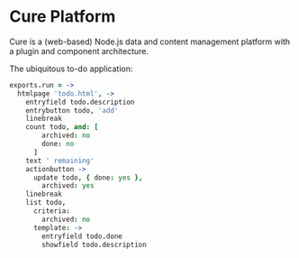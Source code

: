 Cure Platform
===============
Cure is a (web-based) Node.js data and content management platform with a plugin and component architecture.  

The ubiquitous to-do application:

```coffeescript
exports.run = ->
  htmlpage 'todo.html', ->
    entryfield todo.description
    entrybutton todo, 'add'
    linebreak
    count todo, and: [ 
        archived: no
        done: no 
      ]
    text ' remaining'
    actionbutton ->
      update todo, { done: yes },
        archived: yes
    linebreak
    list todo,
      criteria:
        archived: no
      template: ->
        entryfield todo.done
        showfield todo.description
```

